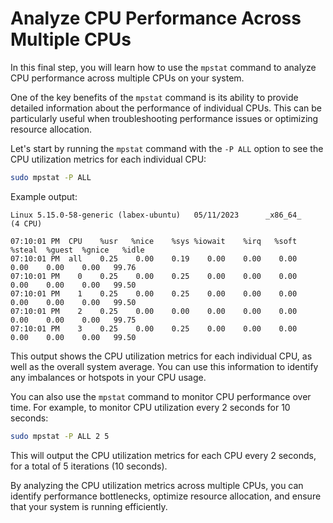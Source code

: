 # Analyze CPU Performance Across Multiple CPUs

In this final step, you will learn how to use the `mpstat` command to analyze CPU performance across multiple CPUs on your system.

One of the key benefits of the `mpstat` command is its ability to provide detailed information about the performance of individual CPUs. This can be particularly useful when troubleshooting performance issues or optimizing resource allocation.

Let's start by running the `mpstat` command with the `-P ALL` option to see the CPU utilization metrics for each individual CPU:

```bash
sudo mpstat -P ALL
```

Example output:

```
Linux 5.15.0-58-generic (labex-ubuntu)   05/11/2023      _x86_64_        (4 CPU)

07:10:01 PM  CPU    %usr   %nice    %sys %iowait    %irq   %soft  %steal  %guest  %gnice   %idle
07:10:01 PM  all    0.25    0.00    0.19    0.00    0.00    0.00    0.00    0.00    0.00   99.76
07:10:01 PM    0    0.25    0.00    0.25    0.00    0.00    0.00    0.00    0.00    0.00   99.50
07:10:01 PM    1    0.25    0.00    0.25    0.00    0.00    0.00    0.00    0.00    0.00   99.50
07:10:01 PM    2    0.25    0.00    0.00    0.00    0.00    0.00    0.00    0.00    0.00   99.75
07:10:01 PM    3    0.25    0.00    0.25    0.00    0.00    0.00    0.00    0.00    0.00   99.50
```

This output shows the CPU utilization metrics for each individual CPU, as well as the overall system average. You can use this information to identify any imbalances or hotspots in your CPU usage.

You can also use the `mpstat` command to monitor CPU performance over time. For example, to monitor CPU utilization every 2 seconds for 10 seconds:

```bash
sudo mpstat -P ALL 2 5
```

This will output the CPU utilization metrics for each CPU every 2 seconds, for a total of 5 iterations (10 seconds).

By analyzing the CPU utilization metrics across multiple CPUs, you can identify performance bottlenecks, optimize resource allocation, and ensure that your system is running efficiently.
